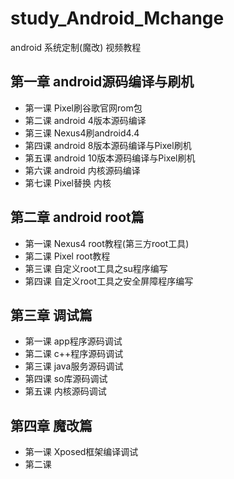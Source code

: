 # study_Android_Mchange
android 系统定制(魔改) 视频教程
## 第一章 android源码编译与刷机
* 第一课 Pixel刷谷歌官网rom包
* 第二课 android 4版本源码编译
* 第三课 Nexus4刷android4.4
* 第四课 android 8版本源码编译与Pixel刷机
* 第五课 android 10版本源码编译与Pixel刷机
* 第六课 android 内核源码编译
* 第七课 Pixel替换 内核
## 第二章 android root篇
* 第一课 Nexus4 root教程(第三方root工具)
* 第二课 Pixel root教程
* 第三课 自定义root工具之su程序编写
* 第四课 自定义root工具之安全屏障程序编写 
## 第三章 调试篇
* 第一课 app程序源码调试
* 第二课 c++程序源码调试
* 第三课 java服务源码调试
* 第四课 so库源码调试
* 第五课 内核源码调试
## 第四章 魔改篇
* 第一课 Xposed框架编译调试
* 第二课 

